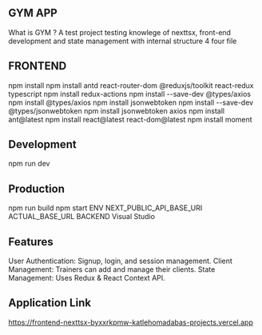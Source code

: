 ## GYM APP
What is GYM ?
A test project testing knowlege of nexttsx, front-end development and state management with internal structure 4 four file

## FRONTEND
npm install
npm install antd react-router-dom @reduxjs/toolkit react-redux typescript
npm install redux-actions
npm install --save-dev @types/axios
npm install @types/axios
npm install jsonwebtoken
npm install --save-dev @types/jsonwebtoken
npm install jsonwebtoken axios
npm install ant@latest
npm install react@latest react-dom@latest
npm install moment

## Development
npm run dev

## Production
npm run build
npm start
ENV NEXT_PUBLIC_API_BASE_URI ACTUAL_BASE_URL
BACKEND
Visual Studio

## Features
User Authentication: Signup, login, and session management.
Client Management: Trainers can add and manage their clients.
State Management: Uses Redux & React Context API.

## Application Link 
https://frontend-nexttsx-byxxrkpmw-katlehomadabas-projects.vercel.app





